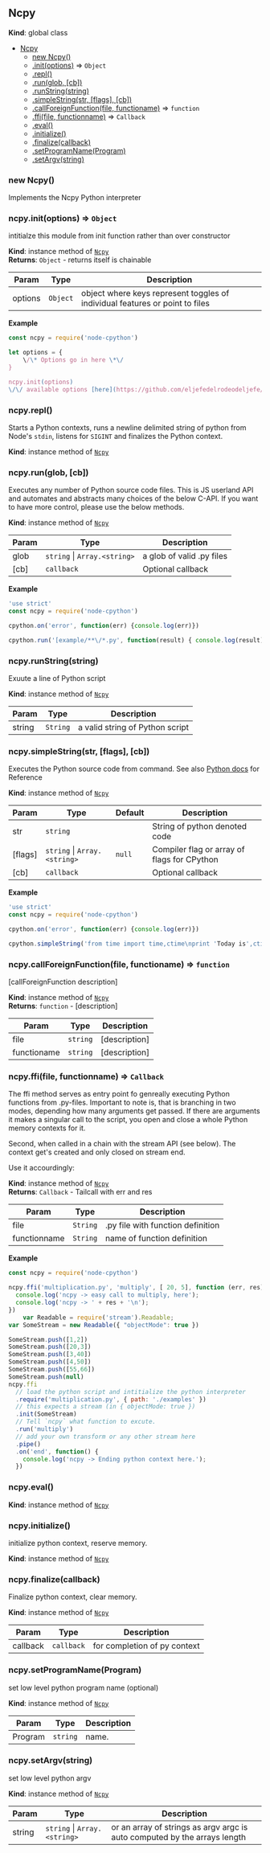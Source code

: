 <a name="Ncpy"></a>
## Ncpy
**Kind**: global class  

* [Ncpy](#Ncpy)
  * [new Ncpy()](#new_Ncpy_new)
  * [.init(options)](#Ncpy+init) ⇒ <code>Object</code>
  * [.repl()](#Ncpy+repl)
  * [.run(glob, [cb])](#Ncpy+run)
  * [.runString(string)](#Ncpy+runString)
  * [.simpleString(str, [flags], [cb])](#Ncpy+simpleString)
  * [.callForeignFunction(file, functioname)](#Ncpy+callForeignFunction) ⇒ <code>function</code>
  * [.ffi(file, functionname)](#Ncpy+ffi) ⇒ <code>Callback</code>
  * [.eval()](#Ncpy+eval)
  * [.initialize()](#Ncpy+initialize)
  * [.finalize(callback)](#Ncpy+finalize)
  * [.setProgramName(Program)](#Ncpy+setProgramName)
  * [.setArgv(string)](#Ncpy+setArgv)

<a name="new_Ncpy_new"></a>
### new Ncpy()
Implements the Ncpy Python interpreter

<a name="Ncpy+init"></a>
### ncpy.init(options) ⇒ <code>Object</code>
intitialze this module from init function rather than over constructor

**Kind**: instance method of <code>[Ncpy](#Ncpy)</code>  
**Returns**: <code>Object</code> - returns itself is chainable  

| Param | Type | Description |
| --- | --- | --- |
| options | <code>Object</code> | object where keys represent toggles of individual features or point to files |

**Example**  
```js
const ncpy = require('node-cpython')

let options = {
	\/\* Options go in here \*\/
}

ncpy.init(options)
\/\/ available options [here](https://github.com/eljefedelrodeodeljefe/node-cpython#options)
```
<a name="Ncpy+repl"></a>
### ncpy.repl()
Starts a Python contexts, runs a newline delimited string of python from Node's
`stdin`, listens for `SIGINT` and finalizes the Python context.

**Kind**: instance method of <code>[Ncpy](#Ncpy)</code>  
<a name="Ncpy+run"></a>
### ncpy.run(glob, [cb])
Executes any number of Python source code files.
This is JS userland API and automates and abstracts many choices of the
below C-API. If you want to have more control, please use the below methods.

**Kind**: instance method of <code>[Ncpy](#Ncpy)</code>  

| Param | Type | Description |
| --- | --- | --- |
| glob | <code>string</code> &#124; <code>Array.&lt;string&gt;</code> | a glob of valid .py files |
| [cb] | <code>callback</code> | Optional callback |

**Example**  
```js
'use strict'
const ncpy = require('node-cpython')

cpython.on('error', function(err) {console.log(err)})

cpython.run('[example/**\/*.py', function(result) { console.log(result) })
```
<a name="Ncpy+runString"></a>
### ncpy.runString(string)
Exuute a line of Python script

**Kind**: instance method of <code>[Ncpy](#Ncpy)</code>  

| Param | Type | Description |
| --- | --- | --- |
| string | <code>String</code> | a valid string of Python script |

<a name="Ncpy+simpleString"></a>
### ncpy.simpleString(str, [flags], [cb])
Executes the Python source code from command.
See also [Python docs](https://docs.python.org/2/c-api/veryhigh.html#c.PyRun_SimpleStringFlags) for Reference

**Kind**: instance method of <code>[Ncpy](#Ncpy)</code>  

| Param | Type | Default | Description |
| --- | --- | --- | --- |
| str | <code>string</code> |  | String of python denoted code |
| [flags] | <code>string</code> &#124; <code>Array.&lt;string&gt;</code> | <code>null</code> | Compiler flag or array of flags for CPython |
| [cb] | <code>callback</code> |  | Optional callback |

**Example**  
```js
'use strict'
const ncpy = require('node-cpython')

cpython.on('error', function(err) {console.log(err)})

cpython.simpleString('from time import time,ctime\nprint 'Today is',ctime(time())\n')
```
<a name="Ncpy+callForeignFunction"></a>
### ncpy.callForeignFunction(file, functioname) ⇒ <code>function</code>
[callForeignFunction description]

**Kind**: instance method of <code>[Ncpy](#Ncpy)</code>  
**Returns**: <code>function</code> - [description]  

| Param | Type | Description |
| --- | --- | --- |
| file | <code>string</code> | [description] |
| functioname | <code>string</code> | [description] |

<a name="Ncpy+ffi"></a>
### ncpy.ffi(file, functionname) ⇒ <code>Callback</code>
The ffi method serves as entry point fo genreally executing Python functions
from .py-files. Important to note is, that is branching in two modes, depending
how many arguments get passed. If there are arguments it makes a singular call
to the script, you open and close a whole Python memory contexts for it.

Second, when called in a chain with the stream API (see below). The context get's
created and only closed on stream end.

Use it accourdingly:

**Kind**: instance method of <code>[Ncpy](#Ncpy)</code>  
**Returns**: <code>Callback</code> - Tailcall with err and res  

| Param | Type | Description |
| --- | --- | --- |
| file | <code>String</code> | .py file with function definition |
| functionname | <code>String</code> | name of function definition |

**Example**  
```js
const ncpy = require('node-cpython')

ncpy.ffi('multiplication.py', 'multiply', [ 20, 5], function (err, res) {
  console.log('ncpy -> easy call to multiply, here');
  console.log('ncpy -> ' + res + '\n');
})
	var Readable = require('stream').Readable;
var SomeStream = new Readable({ "objectMode": true })

SomeStream.push([1,2])
SomeStream.push([20,3])
SomeStream.push([3,40])
SomeStream.push([4,50])
SomeStream.push([55,66])
SomeStream.push(null)
ncpy.ffi
  // load the python script and intitialize the python interpreter
  .require('multiplication.py', { path: './examples' })
  // this expects a stream (in { objectMode: true })
  .init(SomeStream)
  // Tell `ncpy` what function to excute.
  .run('multiply')
  // add your own transform or any other stream here
  .pipe()
  .on('end', function() {
    console.log('ncpy -> Ending python context here.');
  })
```
<a name="Ncpy+eval"></a>
### ncpy.eval()
**Kind**: instance method of <code>[Ncpy](#Ncpy)</code>  
<a name="Ncpy+initialize"></a>
### ncpy.initialize()
initialize python context, reserve memory.

**Kind**: instance method of <code>[Ncpy](#Ncpy)</code>  
<a name="Ncpy+finalize"></a>
### ncpy.finalize(callback)
Finalize python context, clear memory.

**Kind**: instance method of <code>[Ncpy](#Ncpy)</code>  

| Param | Type | Description |
| --- | --- | --- |
| callback | <code>callback</code> | for completion of py context |

<a name="Ncpy+setProgramName"></a>
### ncpy.setProgramName(Program)
set low level python program name (optional)

**Kind**: instance method of <code>[Ncpy](#Ncpy)</code>  

| Param | Type | Description |
| --- | --- | --- |
| Program | <code>string</code> | name. |

<a name="Ncpy+setArgv"></a>
### ncpy.setArgv(string)
set low level python argv

**Kind**: instance method of <code>[Ncpy](#Ncpy)</code>  

| Param | Type | Description |
| --- | --- | --- |
| string | <code>string</code> &#124; <code>Array.&lt;string&gt;</code> | or an array of strings as argv argc is auto computed by the arrays length |

